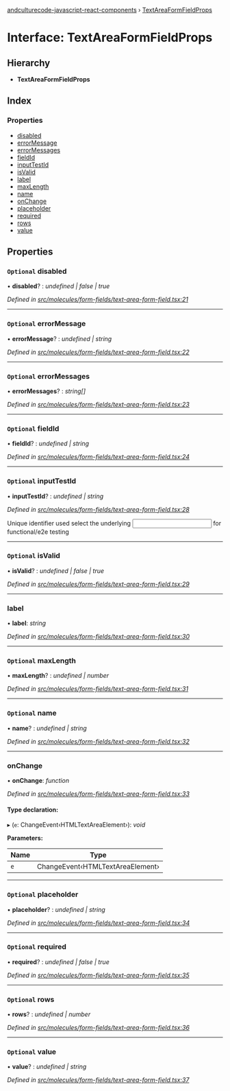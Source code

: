 [andculturecode-javascript-react-components](../README.md) › [TextAreaFormFieldProps](textareaformfieldprops.md)

# Interface: TextAreaFormFieldProps

## Hierarchy

* **TextAreaFormFieldProps**

## Index

### Properties

* [disabled](textareaformfieldprops.md#optional-disabled)
* [errorMessage](textareaformfieldprops.md#optional-errormessage)
* [errorMessages](textareaformfieldprops.md#optional-errormessages)
* [fieldId](textareaformfieldprops.md#optional-fieldid)
* [inputTestId](textareaformfieldprops.md#optional-inputtestid)
* [isValid](textareaformfieldprops.md#optional-isvalid)
* [label](textareaformfieldprops.md#label)
* [maxLength](textareaformfieldprops.md#optional-maxlength)
* [name](textareaformfieldprops.md#optional-name)
* [onChange](textareaformfieldprops.md#onchange)
* [placeholder](textareaformfieldprops.md#optional-placeholder)
* [required](textareaformfieldprops.md#optional-required)
* [rows](textareaformfieldprops.md#optional-rows)
* [value](textareaformfieldprops.md#optional-value)

## Properties

### `Optional` disabled

• **disabled**? : *undefined | false | true*

*Defined in [src/molecules/form-fields/text-area-form-field.tsx:21](https://github.com/AndcultureCode/AndcultureCode.JavaScript.React.Components/blob/3b573d9/src/molecules/form-fields/text-area-form-field.tsx#L21)*

___

### `Optional` errorMessage

• **errorMessage**? : *undefined | string*

*Defined in [src/molecules/form-fields/text-area-form-field.tsx:22](https://github.com/AndcultureCode/AndcultureCode.JavaScript.React.Components/blob/3b573d9/src/molecules/form-fields/text-area-form-field.tsx#L22)*

___

### `Optional` errorMessages

• **errorMessages**? : *string[]*

*Defined in [src/molecules/form-fields/text-area-form-field.tsx:23](https://github.com/AndcultureCode/AndcultureCode.JavaScript.React.Components/blob/3b573d9/src/molecules/form-fields/text-area-form-field.tsx#L23)*

___

### `Optional` fieldId

• **fieldId**? : *undefined | string*

*Defined in [src/molecules/form-fields/text-area-form-field.tsx:24](https://github.com/AndcultureCode/AndcultureCode.JavaScript.React.Components/blob/3b573d9/src/molecules/form-fields/text-area-form-field.tsx#L24)*

___

### `Optional` inputTestId

• **inputTestId**? : *undefined | string*

*Defined in [src/molecules/form-fields/text-area-form-field.tsx:28](https://github.com/AndcultureCode/AndcultureCode.JavaScript.React.Components/blob/3b573d9/src/molecules/form-fields/text-area-form-field.tsx#L28)*

Unique identifier used select the underlying <input> for functional/e2e testing

___

### `Optional` isValid

• **isValid**? : *undefined | false | true*

*Defined in [src/molecules/form-fields/text-area-form-field.tsx:29](https://github.com/AndcultureCode/AndcultureCode.JavaScript.React.Components/blob/3b573d9/src/molecules/form-fields/text-area-form-field.tsx#L29)*

___

###  label

• **label**: *string*

*Defined in [src/molecules/form-fields/text-area-form-field.tsx:30](https://github.com/AndcultureCode/AndcultureCode.JavaScript.React.Components/blob/3b573d9/src/molecules/form-fields/text-area-form-field.tsx#L30)*

___

### `Optional` maxLength

• **maxLength**? : *undefined | number*

*Defined in [src/molecules/form-fields/text-area-form-field.tsx:31](https://github.com/AndcultureCode/AndcultureCode.JavaScript.React.Components/blob/3b573d9/src/molecules/form-fields/text-area-form-field.tsx#L31)*

___

### `Optional` name

• **name**? : *undefined | string*

*Defined in [src/molecules/form-fields/text-area-form-field.tsx:32](https://github.com/AndcultureCode/AndcultureCode.JavaScript.React.Components/blob/3b573d9/src/molecules/form-fields/text-area-form-field.tsx#L32)*

___

###  onChange

• **onChange**: *function*

*Defined in [src/molecules/form-fields/text-area-form-field.tsx:33](https://github.com/AndcultureCode/AndcultureCode.JavaScript.React.Components/blob/3b573d9/src/molecules/form-fields/text-area-form-field.tsx#L33)*

#### Type declaration:

▸ (`e`: ChangeEvent‹HTMLTextAreaElement›): *void*

**Parameters:**

Name | Type |
------ | ------ |
`e` | ChangeEvent‹HTMLTextAreaElement› |

___

### `Optional` placeholder

• **placeholder**? : *undefined | string*

*Defined in [src/molecules/form-fields/text-area-form-field.tsx:34](https://github.com/AndcultureCode/AndcultureCode.JavaScript.React.Components/blob/3b573d9/src/molecules/form-fields/text-area-form-field.tsx#L34)*

___

### `Optional` required

• **required**? : *undefined | false | true*

*Defined in [src/molecules/form-fields/text-area-form-field.tsx:35](https://github.com/AndcultureCode/AndcultureCode.JavaScript.React.Components/blob/3b573d9/src/molecules/form-fields/text-area-form-field.tsx#L35)*

___

### `Optional` rows

• **rows**? : *undefined | number*

*Defined in [src/molecules/form-fields/text-area-form-field.tsx:36](https://github.com/AndcultureCode/AndcultureCode.JavaScript.React.Components/blob/3b573d9/src/molecules/form-fields/text-area-form-field.tsx#L36)*

___

### `Optional` value

• **value**? : *undefined | string*

*Defined in [src/molecules/form-fields/text-area-form-field.tsx:37](https://github.com/AndcultureCode/AndcultureCode.JavaScript.React.Components/blob/3b573d9/src/molecules/form-fields/text-area-form-field.tsx#L37)*
